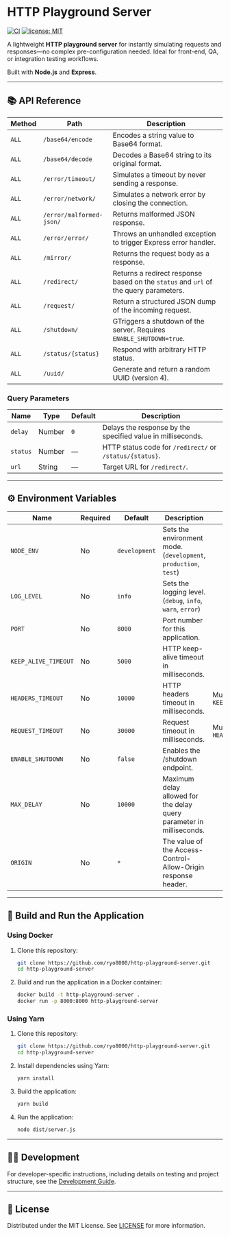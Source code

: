 # HTTP Playground Server

[![CI](https://github.com/ryo8000/http-playground-server/actions/workflows/node.js.yml/badge.svg)](https://github.com/ryo8000/http-playground-server/actions/workflows/node.js.yml)
[![license: MIT](https://img.shields.io/badge/license-MIT-blue.svg)](LICENSE)

A lightweight **HTTP playground server** for instantly simulating requests and responses—no complex pre-configuration needed. Ideal for front-end, QA, or integration testing workflows.

Built with **Node.js** and **Express**.

---

## 📚 API Reference

| Method | Path                     | Description                                                                          |
| ------ | ------------------------ | ------------------------------------------------------------------------------------ |
| `ALL`  | `/base64/encode`         | Encodes a string value to Base64 format.                                             |
| `ALL`  | `/base64/decode`         | Decodes a Base64 string to its original format.                                      |
| `ALL`  | `/error/timeout/`        | Simulates a timeout by never sending a response.                                     |
| `ALL`  | `/error/network/`        | Simulates a network error by closing the connection.                                 |
| `ALL`  | `/error/malformed-json/` | Returns malformed JSON response.                                                     |
| `ALL`  | `/error/error/`          | Throws an unhandled exception to trigger Express error handler.                      |
| `ALL`  | `/mirror/`               | Returns the request body as a response.                                              |
| `ALL`  | `/redirect/`             | Returns a redirect response based on the `status` and `url` of the query parameters. |
| `ALL`  | `/request/`              | Return a structured JSON dump of the incoming request.                               |
| `ALL`  | `/shutdown/`             | GTriggers a shutdown of the server. Requires `ENABLE_SHUTDOWN=true`.                 |
| `ALL`  | `/status/{status}`       | Respond with arbitrary HTTP status.                                                  |
| `ALL`  | `/uuid/`                 | Generate and return a random UUID (version 4).                                       |

### Query Parameters

| Name     | Type   | Default | Description                                                 |
| -------- | ------ | ------- | ----------------------------------------------------------- |
| `delay`  | Number | `0`     | Delays the response by the specified value in milliseconds. |
| `status` | Number | —       | HTTP status code for `/redirect/` or `/status/{status}`.    |
| `url`    | String | —       | Target URL for `/redirect/`.                                |

---

## ⚙️ Environment Variables

| Name                 | Required | Default       | Description                                                          | Notes                          |
| -------------------- | -------- | ------------- | -------------------------------------------------------------------- | ------------------------------ |
| `NODE_ENV`           | No       | `development` | Sets the environment mode. (`development`, `production`, `test`)     |                                |
| `LOG_LEVEL`          | No       | `info`        | Sets the logging level. (`debug`, `info`, `warn`, `error`)           |                                |
| `PORT`               | No       | `8000`        | Port number for this application.                                    |                                |
| `KEEP_ALIVE_TIMEOUT` | No       | `5000`        | HTTP keep-alive timeout in milliseconds.                             |                                |
| `HEADERS_TIMEOUT`    | No       | `10000`       | HTTP headers timeout in milliseconds.                                | Must be > `KEEP_ALIVE_TIMEOUT` |
| `REQUEST_TIMEOUT`    | No       | `30000`       | Request timeout in milliseconds.                                     | Must be > `HEADERS_TIMEOUT`    |
| `ENABLE_SHUTDOWN`    | No       | `false`       | Enables the /shutdown endpoint.                                      |                                |
| `MAX_DELAY`          | No       | `10000`       | Maximum delay allowed for the delay query parameter in milliseconds. |                                |
| `ORIGIN`             | No       | `*`           | The value of the Access-Control-Allow-Origin response header.        |                                |

---

## 🚀 Build and Run the Application

### Using Docker

1. Clone this repository:

   ```bash
   git clone https://github.com/ryo8000/http-playground-server.git
   cd http-playground-server
   ```

2. Build and run the application in a Docker container:

   ```bash
   docker build -t http-playground-server .
   docker run -p 8000:8000 http-playground-server
   ```

### Using Yarn

1. Clone this repository:

   ```bash
   git clone https://github.com/ryo8000/http-playground-server.git
   cd http-playground-server
   ```

2. Install dependencies using Yarn:

   ```bash
   yarn install
   ```

3. Build the application:

   ```bash
   yarn build
   ```

4. Run the application:

   ```bash
   node dist/server.js
   ```

---

## 🧑‍💻 Development

For developer-specific instructions, including details on testing and project structure, see the [Development Guide](./docs/DEVELOPMENT_GUIDE.md).

---

## 📜 License

Distributed under the MIT License. See [LICENSE](./LICENSE) for more information.

